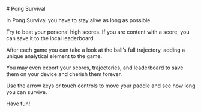 \# Pong Survival



In Pong Survival you have to stay alive as long as possible.

Try to beat your personal high scores. If you are content with a score, you can save it to the local leaderboard.



After each game you can take a look at the ball’s full trajectory, adding a unique analytical element to the game.

You may even export your scores, trajectories, and leaderboard to save them on your device and cherish them forever.



Use the arrow keys or touch controls to move your paddle and see how long you can survive.



Have fun!



